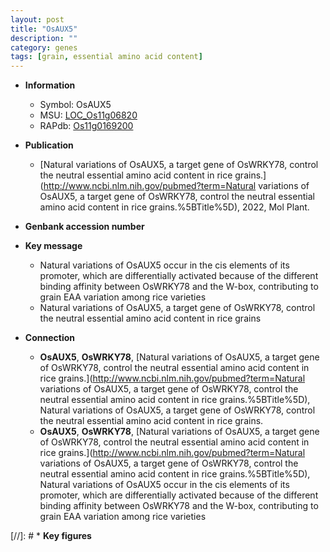 ```yaml
---
layout: post
title: "OsAUX5"
description: ""
category: genes
tags: [grain, essential amino acid content]
---
```


* **Information**  
    + Symbol: OsAUX5  
    + MSU: [LOC_Os11g06820](http://rice.uga.edu/cgi-bin/ORF_infopage.cgi?orf=LOC_Os11g06820)  
    + RAPdb: [Os11g0169200](https://rapdb.dna.affrc.go.jp/locus/?name=Os11g0169200)  

* **Publication**  
    + [Natural variations of OsAUX5, a target gene of OsWRKY78, control the neutral essential amino acid content in rice grains.](http://www.ncbi.nlm.nih.gov/pubmed?term=Natural variations of OsAUX5, a target gene of OsWRKY78, control the neutral essential amino acid content in rice grains.%5BTitle%5D), 2022, Mol Plant.

* **Genbank accession number**  

* **Key message**  
    + Natural variations of OsAUX5 occur in the cis elements of its promoter, which are differentially activated because of the different binding affinity between OsWRKY78 and the W-box, contributing to grain EAA variation among rice varieties
    + Natural variations of OsAUX5, a target gene of OsWRKY78, control the neutral essential amino acid content in rice grains

* **Connection**  
    + __OsAUX5__, __OsWRKY78__, [Natural variations of OsAUX5, a target gene of OsWRKY78, control the neutral essential amino acid content in rice grains.](http://www.ncbi.nlm.nih.gov/pubmed?term=Natural variations of OsAUX5, a target gene of OsWRKY78, control the neutral essential amino acid content in rice grains.%5BTitle%5D), Natural variations of OsAUX5, a target gene of OsWRKY78, control the neutral essential amino acid content in rice grains.
    + __OsAUX5__, __OsWRKY78__, [Natural variations of OsAUX5, a target gene of OsWRKY78, control the neutral essential amino acid content in rice grains.](http://www.ncbi.nlm.nih.gov/pubmed?term=Natural variations of OsAUX5, a target gene of OsWRKY78, control the neutral essential amino acid content in rice grains.%5BTitle%5D),  Natural variations of OsAUX5 occur in the cis elements of its promoter, which are differentially activated because of the different binding affinity between OsWRKY78 and the W-box, contributing to grain EAA variation among rice varieties

[//]: # * **Key figures**  


